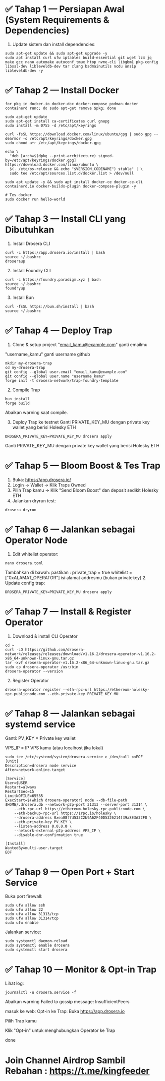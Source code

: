 # ✅ Tahap 1 — Persiapan Awal (System Requirements & Dependencies)
1. Update sistem dan install dependencies:
```
sudo apt-get update && sudo apt-get upgrade -y
sudo apt install curl ufw iptables build-essential git wget lz4 jq make gcc nano automake autoconf tmux htop nvme-cli libgbm1 pkg-config libssl-dev libleveldb-dev tar clang bsdmainutils ncdu unzip libleveldb-dev -y
```
# ✅ Tahap 2 — Install Docker
```
for pkg in docker.io docker-doc docker-compose podman-docker containerd runc; do sudo apt-get remove $pkg; done

sudo apt-get update
sudo apt-get install ca-certificates curl gnupg
sudo install -m 0755 -d /etc/apt/keyrings

curl -fsSL https://download.docker.com/linux/ubuntu/gpg | sudo gpg --dearmor -o /etc/apt/keyrings/docker.gpg
sudo chmod a+r /etc/apt/keyrings/docker.gpg

echo \
  "deb [arch=$(dpkg --print-architecture) signed-by=/etc/apt/keyrings/docker.gpg] https://download.docker.com/linux/ubuntu \
  $(. /etc/os-release && echo "$VERSION_CODENAME") stable" | \
  sudo tee /etc/apt/sources.list.d/docker.list > /dev/null

sudo apt update -y && sudo apt install docker-ce docker-ce-cli containerd.io docker-buildx-plugin docker-compose-plugin -y

# Tes docker
sudo docker run hello-world
```
# ✅ Tahap 3 — Install CLI yang Dibutuhkan
1. Install Drosera CLI
```
curl -L https://app.drosera.io/install | bash
source ~/.bashrc
droseraup
```
2. Install Foundry CLI
```
curl -L https://foundry.paradigm.xyz | bash
source ~/.bashrc
foundryup
```
3. Install Bun
```
curl -fsSL https://bun.sh/install | bash
source ~/.bashrc
```
# ✅ Tahap 4 — Deploy Trap
1. Clone & setup project
"email_kamu@example.com" ganti emailmu

"username_kamu" ganti username github
```
mkdir my-drosera-trap
cd my-drosera-trap
git config --global user.email "email_kamu@example.com"
git config --global user.name "username_kamu"
forge init -t drosera-network/trap-foundry-template
```
2. Compile Trap
```
bun install
forge build
```
Abaikan warning saat compile.

3. Deploy Trap ke testnet
Ganti PRIVATE_KEY_MU dengan private key wallet yang berisi Holesky ETH
```
DROSERA_PRIVATE_KEY=PRIVATE_KEY_MU drosera apply
```
Ganti PRIVATE_KEY_MU dengan private key wallet yang berisi Holesky ETH

# ✅ Tahap 5 — Bloom Boost & Tes Trap
1. Buka: https://app.drosera.io/
2. Login → Wallet → Klik Traps Owned
3. Pilih Trap kamu → Klik "Send Bloom Boost" dan deposit sedikit Holesky ETH
4. Jalankan dryrun test:
```
drosera dryrun
```
# ✅ Tahap 6 — Jalankan sebagai Operator Node
1. Edit whitelist operator:
```
nano drosera.toml
```
Tambahkan di bawah:
pastikan :
private_trap = true
whitelist = ["0xALAMAT_OPERATOR"] isi alamat addresmu (bukan privatekey)
2. Update config trap:
```
DROSERA_PRIVATE_KEY=PRIVATE_KEY_MU drosera apply
```
# ✅ Tahap 7 — Install & Register Operator
1. Download & install CLI Operator
```
cd ~
curl -LO https://github.com/drosera-network/releases/releases/download/v1.16.2/drosera-operator-v1.16.2-x86_64-unknown-linux-gnu.tar.gz
tar -xvf drosera-operator-v1.16.2-x86_64-unknown-linux-gnu.tar.gz
sudo cp drosera-operator /usr/bin
drosera-operator --version
```
2. Register Operator
```
drosera-operator register --eth-rpc-url https://ethereum-holesky-rpc.publicnode.com --eth-private-key PRIVATE_KEY_MU
```
# ✅ Tahap 8 — Jalankan sebagai systemd service
Ganti:
PV_KEY = Private key wallet

VPS_IP = IP VPS kamu (atau localhost jika lokal)
```
sudo tee /etc/systemd/system/drosera.service > /dev/null <<EOF
[Unit]
Description=drosera node service
After=network-online.target

[Service]
User=$USER
Restart=always
RestartSec=15
LimitNOFILE=65535
ExecStart=$(which drosera-operator) node --db-file-path $HOME/.drosera.db --network-p2p-port 31313 --server-port 31314 \
    --eth-rpc-url https://ethereum-holesky-rpc.publicnode.com \
    --eth-backup-rpc-url https://1rpc.io/holesky \
    --drosera-address 0xea08f7d533C2b9A62F40D5326214f39a8E3A32F8 \
    --eth-private-key PV_KEY \
    --listen-address 0.0.0.0 \
    --network-external-p2p-address VPS_IP \
    --disable-dnr-confirmation true

[Install]
WantedBy=multi-user.target
EOF
```
# ✅ Tahap 9 — Open Port + Start Service
Buka port firewall:
```
sudo ufw allow ssh
sudo ufw allow 22
sudo ufw allow 31313/tcp
sudo ufw allow 31314/tcp
sudo ufw enable
```
Jalankan service:
```
sudo systemctl daemon-reload
sudo systemctl enable drosera
sudo systemctl start drosera
```
# ✅ Tahap 10 — Monitor & Opt-in Trap
Lihat log:
```
journalctl -u drosera.service -f
```
Abaikan warning Failed to gossip message: InsufficientPeers

masuk ke web:
Opt-in ke Trap:
Buka https://app.drosera.io

Pilih Trap kamu

Klik "Opt-in" untuk menghubungkan Operator ke Trap

done 

# Join Channel Airdrop Sambil Rebahan : https://t.me/kingfeeder
